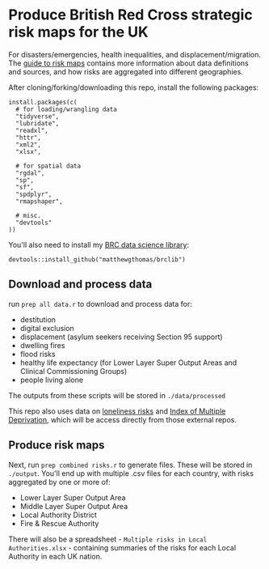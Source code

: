 # Produce British Red Cross strategic risk maps for the UK
For disasters/emergencies, health inequalities, and displacement/migration. The [guide to risk maps](guide-to-risk-maps.pptx) contains more information about data definitions and sources, and how risks are aggregated into different geographies.

After cloning/forking/downloading this repo, install the following packages:

```
install.packages(c(
  # for loading/wrangling data
  "tidyverse",
  "lubridate",
  "readxl",
  "httr",
  "xml2",
  "xlsx",

  # for spatial data
  "rgdal",
  "sp",
  "sf",
  "spdplyr",
  "rmapshaper",

  # misc.
  "devtools"
))
```

You'll also need to install my [BRC data science library](https://github.com/matthewgthomas/brclib):

```
devtools::install_github("matthewgthomas/brclib")
```

## Download and process data
run `prep all data.r` to download and process data for:
- destitution
- digital exclusion
- displacement (asylum seekers receiving Section 95 support)
- dwelling fires
- flood risks
- healthy life expectancy (for Lower Layer Super Output Areas and Clinical Commissioning Groups)
- people living alone

The outputs from these scripts will be stored in `./data/processed`

This repo also uses data on [loneliness risks](https://github.com/matthewgthomas/loneliness) and [Index of Multiple Deprivation](https://github.com/matthewgthomas/IMD), which will be access directly from those external repos.

## Produce risk maps
Next, run `prep combined risks.r` to generate files. These will be stored in `./output`. You'll end up with multiple .csv files for each country, with risks aggregated by one or more of:

- Lower Layer Super Output Area
- Middle Layer Super Output Area
- Local Authority District
- Fire & Rescue Authority

There will also be a spreadsheet - `Multiple risks in Local Authorities.xlsx` - containing summaries of the risks for each Local Authority in each UK nation.
